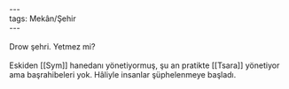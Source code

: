 ---<br>tags: Mekân/Şehir<br>---<br><br>Drow şehri. Yetmez mi?<br><br>Eskiden [[Sym]] hanedanı yönetiyormuş, şu an pratikte [[Tsara]] yönetiyor ama başrahibeleri yok. Hâliyle insanlar şüphelenmeye başladı.